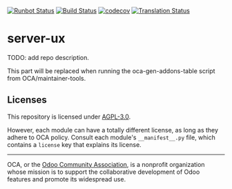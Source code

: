 [![Runbot Status](https://runbot.odoo-community.org/runbot/badge/flat/250/15.0.svg)](https://runbot.odoo-community.org/runbot/repo/github-com-oca-server-ux-250)
[![Build Status](https://travis-ci.com/OCA/server-ux.svg?branch=15.0)](https://travis-ci.com/OCA/server-ux)
[![codecov](https://codecov.io/gh/OCA/server-ux/branch/15.0/graph/badge.svg)](https://codecov.io/gh/OCA/server-ux)
[![Translation Status](https://translation.odoo-community.org/widgets/server-ux-15-0/-/svg-badge.svg)](https://translation.odoo-community.org/engage/server-ux-15-0/?utm_source=widget)

<!-- /!\ do not modify above this line -->

# server-ux

TODO: add repo description.

<!-- /!\ do not modify below this line -->

<!-- prettier-ignore-start -->

[//]: # (addons)

This part will be replaced when running the oca-gen-addons-table script from OCA/maintainer-tools.

[//]: # (end addons)

<!-- prettier-ignore-end -->

## Licenses

This repository is licensed under [AGPL-3.0](LICENSE).

However, each module can have a totally different license, as long as they adhere to OCA
policy. Consult each module's `__manifest__.py` file, which contains a `license` key
that explains its license.

----

OCA, or the [Odoo Community Association](http://odoo-community.org/), is a nonprofit
organization whose mission is to support the collaborative development of Odoo features
and promote its widespread use.

